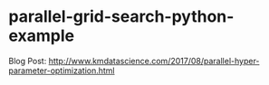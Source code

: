 # parallel-grid-search-python-example
Blog Post: http://www.kmdatascience.com/2017/08/parallel-hyper-parameter-optimization.html
